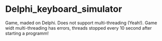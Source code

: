 # Delphi_keyboard_simulator
Game, maded on Delphi. Does not support multi-threading (Yeah!). Game widt multi-threading has errors, threads stopped every 10 second after starting a programm!  
